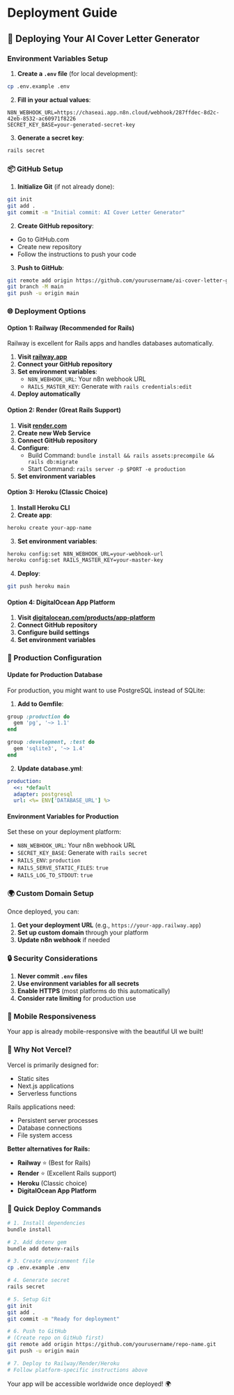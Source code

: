 # Deployment Guide

## 🚀 Deploying Your AI Cover Letter Generator

### Environment Variables Setup

1. **Create a `.env` file** (for local development):
```bash
cp .env.example .env
```

2. **Fill in your actual values**:
```env
N8N_WEBHOOK_URL=https://chaseai.app.n8n.cloud/webhook/287ffdec-8d2c-42eb-8532-ac60971f8226
SECRET_KEY_BASE=your-generated-secret-key
```

3. **Generate a secret key**:
```bash
rails secret
```

### 📦 GitHub Setup

1. **Initialize Git** (if not already done):
```bash
git init
git add .
git commit -m "Initial commit: AI Cover Letter Generator"
```

2. **Create GitHub repository**:
- Go to GitHub.com
- Create new repository
- Follow the instructions to push your code

3. **Push to GitHub**:
```bash
git remote add origin https://github.com/yourusername/ai-cover-letter-generator.git
git branch -M main
git push -u origin main
```

### 🌐 Deployment Options

#### Option 1: Railway (Recommended for Rails)
Railway is excellent for Rails apps and handles databases automatically.

1. **Visit [railway.app](https://railway.app)**
2. **Connect your GitHub repository**
3. **Set environment variables**:
   - `N8N_WEBHOOK_URL`: Your n8n webhook URL
   - `RAILS_MASTER_KEY`: Generate with `rails credentials:edit`
4. **Deploy automatically**

#### Option 2: Render (Great Rails Support)
1. **Visit [render.com](https://render.com)**
2. **Create new Web Service**
3. **Connect GitHub repository**
4. **Configure**:
   - Build Command: `bundle install && rails assets:precompile && rails db:migrate`
   - Start Command: `rails server -p $PORT -e production`
5. **Set environment variables**

#### Option 3: Heroku (Classic Choice)
1. **Install Heroku CLI**
2. **Create app**:
```bash
heroku create your-app-name
```
3. **Set environment variables**:
```bash
heroku config:set N8N_WEBHOOK_URL=your-webhook-url
heroku config:set RAILS_MASTER_KEY=your-master-key
```
4. **Deploy**:
```bash
git push heroku main
```

#### Option 4: DigitalOcean App Platform
1. **Visit [digitalocean.com/products/app-platform](https://digitalocean.com/products/app-platform)**
2. **Connect GitHub repository**
3. **Configure build settings**
4. **Set environment variables**

### 🔧 Production Configuration

#### Update for Production Database
For production, you might want to use PostgreSQL instead of SQLite:

1. **Add to Gemfile**:
```ruby
group :production do
  gem 'pg', '~> 1.1'
end

group :development, :test do
  gem 'sqlite3', '~> 1.4'
end
```

2. **Update database.yml**:
```yaml
production:
  <<: *default
  adapter: postgresql
  url: <%= ENV['DATABASE_URL'] %>
```

#### Environment Variables for Production
Set these on your deployment platform:

- `N8N_WEBHOOK_URL`: Your n8n webhook URL
- `SECRET_KEY_BASE`: Generate with `rails secret`
- `RAILS_ENV`: `production`
- `RAILS_SERVE_STATIC_FILES`: `true`
- `RAILS_LOG_TO_STDOUT`: `true`

### 🌍 Custom Domain Setup

Once deployed, you can:
1. **Get your deployment URL** (e.g., `https://your-app.railway.app`)
2. **Set up custom domain** through your platform
3. **Update n8n webhook** if needed

### 🔒 Security Considerations

1. **Never commit `.env` files**
2. **Use environment variables for all secrets**
3. **Enable HTTPS** (most platforms do this automatically)
4. **Consider rate limiting** for production use

### 📱 Mobile Responsiveness

Your app is already mobile-responsive with the beautiful UI we built!

### 🎯 Why Not Vercel?

Vercel is primarily designed for:
- Static sites
- Next.js applications
- Serverless functions

Rails applications need:
- Persistent server processes
- Database connections
- File system access

**Better alternatives for Rails:**
- **Railway** ⭐ (Best for Rails)
- **Render** ⭐ (Excellent Rails support)
- **Heroku** (Classic choice)
- **DigitalOcean App Platform**

### 🚀 Quick Deploy Commands

```bash
# 1. Install dependencies
bundle install

# 2. Add dotenv gem
bundle add dotenv-rails

# 3. Create environment file
cp .env.example .env

# 4. Generate secret
rails secret

# 5. Setup Git
git init
git add .
git commit -m "Ready for deployment"

# 6. Push to GitHub
# (Create repo on GitHub first)
git remote add origin https://github.com/yourusername/repo-name.git
git push -u origin main

# 7. Deploy to Railway/Render/Heroku
# Follow platform-specific instructions above
```

Your app will be accessible worldwide once deployed! 🌍 